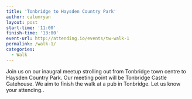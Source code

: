 ```yaml
---
title: 'Tonbridge to Haysden Country Park'
author: calumryan
layout: post
start-time: '11:00'
finish-time: '13:00'
event-url: http://attending.io/events/tw-walk-1
permalink: /walk-1/
categories:
  - Walk
---
```

Join us on our inaugral meetup strolling out from Tonbridge town centre to Haysden Country Park. Our meeting point will be Tonbridge Castle Gatehouse. We aim to finish the walk at a pub in Tonbridge. Let us know your attending.. <!--more-->